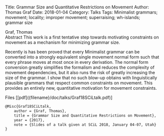 Title: Grammar Size and Quantitative Restrictions on Movement
Author: Thomas Graf
Date: 2018-01-04
Category: Talks
Tags: Minimalist grammars; movement; locality; improper movement; superraising; wh-islands; grammar size

<div markdown class="authors">
Graf, Thomas
</div>

<div markdown class="abstract">
<span id="abstract-title">Abstract</span>
This work is a first tentative step towards motivating constraints on
movement as a mechanism for minimizing grammar size.

Recently is has been proved that every Minimalist grammar can be converted
into a strongly equivalent single movement normal form such that every
phrase moves at most once in every derivation. The normal form conversion
greatly simplifies the formalism and reduces the complexity of movement
dependencies, but it also runs the risk of greatly increasing the size of
the grammar. I show that no such blow-up obtains with linguistically
plausible grammars that respect common constraints on movement. This
provides an entirely new, quantitative motivation for movement constraints.
</div>

<div markdown class="files">
<span id="files-title">Files</span>
[[pdf]({filename}/doc/talks/Graf18SCiLtalk.pdf)]
</div>

~~~latex
@Misc{Graf18SCiLtalk,
    author = {Graf, Thomas},
    title = {Grammar Size and Quantitative Restrictions on Movement},
    year = {2017},
    note = {Slides of a talk given at SCiL 2018, January 04-07, Utah}
}
~~~
